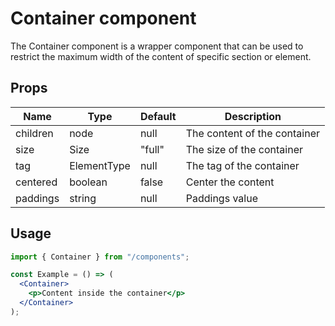 # Container component

The Container component is a wrapper component that can be used to restrict the maximum width of the content of specific
section or element.

## Props

| Name     | Type        | Default | Description                  |
| -------- | ----------- | ------- | ---------------------------- |
| children | node        | null    | The content of the container |
| size     | Size        | "full"  | The size of the container    |
| tag      | ElementType | null    | The tag of the container     |
| centered | boolean     | false   | Center the content           |
| paddings | string      | null    | Paddings value               |

## Usage

```jsx
import { Container } from "/components";

const Example = () => (
  <Container>
    <p>Content inside the container</p>
  </Container>
);
```
